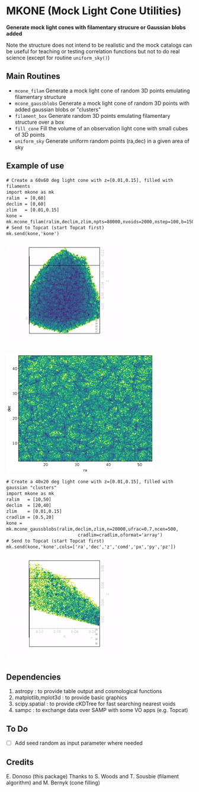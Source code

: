 MKONE (Mock Light Cone Utilities)
==================================

**Generate mock light cones with filamentary strucure or Gaussian blobs added**

Note the structure does not intend to be realistic and the mock catalogs can
be useful for teaching or testing correlation functions but not to do real 
science (except for routine ``uniform_sky()``)

Main Routines
-------------
* ``mcone_filam``
    Generate a mock light cone of random 3D points emulating filamentary structure
* ``mcone_gaussblobs``
    Generate a mock light cone of random 3D points with added gaussian blobs or "clusters"
* ``filament_box``
    Generate random 3D points emulating filamentary structure over a box
* ``fill_cone``
    Fill the volume of an observation light cone with small cubes of 3D points
* ``uniform_sky``
    Generate uniform random points (ra,dec) in a given area of sky

Example of use
--------------
    # Create a 60x60 deg light cone with z=[0.01,0.15], filled with filaments
    import mkone as mk
    ralim  = [0,60]
    declim = [0,60]
    zlim   = [0.01,0.15]
    kone = mk.mcone_filam(ralim,declim,zlim,npts=80000,nvoids=2000,nstep=100,b=150.)
    # Send to Topcat (start Topcat first)
    mk.send(kone,'kone')

![kone1](./mkone1.gif?raw=true "Example cone 1")

![kone3](./mkone3.png?raw=true "Example cone 3")
    
    # Create a 40x20 deg light cone with z=[0.01,0.15], filled with gaussian "clusters"
    import mkone as mk
    ralim   = [10,50]
    declim  = [20,40]
    zlim    = [0.01,0.15]
    cradlim = [0.5,20]
    kone = mk.mcone_gaussblobs(ralim,declim,zlim,n=20000,ufrac=0.7,ncen=500,
                               cradlim=cradlim,oformat='array')
    # Send to Topcat (start Topcat first)
    mk.send(kone,'kone',cols=['ra','dec','z','comd','px','py','pz'])

![kone1](./mkone2.gif?raw=true "Example cone 2")
    
Dependencies
------------
1. astropy : to provide table output and cosmological functions
2. matplotlib,mplot3d : to provide basic graphics
3. scipy.spatial : to provide cKDTree for fast searching nearest voids
4. sampc : to exchange data over SAMP with some VO apps (e.g. Topcat)

To Do
-----
- [ ] Add seed random as input parameter where needed

Credits
-------
E. Donoso (this package)
Thanks to S. Woods and T. Sousbie (filament algorithm) and M. Bernyk (cone filling)